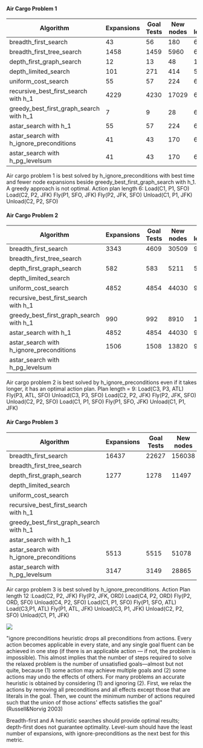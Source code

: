 #### Air Cargo Problem 1
| Algorithm | Expansions | Goal Tests | New nodes | Plan length | Exec. time |
| ------ | ------ | ------ | ------ | ------ | ------ |
|breadth_first_search| 43 | 56 | 180 | 6 |  0.047907 |
|breadth_first_tree_search|1458 | 1459 | 5960 | 6 | 1.425874 |
|depth_first_graph_search | 12 |13|48 | 12 | 0.012796 |
|depth_limited_search | 101 | 271 | 414 | 50 | 0.147167 |
|uniform_cost_search | 55 | 57 | 224 | 6 | 0.059183 |
|recursive_best_first_search with h_1 | 4229|4230|17029| 6 | 4.214284|
|greedy_best_first_graph_search with h_1 | 7| 9| 28 | 6 | 0.008175 |
|astar_search with h_1 |  55| 57| 224 | 6 | 0.060421 |
|astar_search with h_ignore_preconditions | 41 |43|170| 6 |0.047280|
|astar_search with h_pg_levelsum | 41 |43 | 170 | 6 | 4.259263 |

Air cargo problem 1 is best solved by h_ignore_preconditions with best time and fewer node expansions beside greedy_best_first_graph_search with h_1. A greedy approach is not optimal.
Action plan length 6: Load(C1, P1, SFO) Load(C2, P2, JFK) Fly(P1, SFO, JFK) Fly(P2, JFK, SFO) Unload(C1, P1, JFK) Unload(C2, P2, SFO)

#### Air Cargo Problem 2
| Algorithm | Expansions | Goal Tests | New nodes | Plan length | Exec. time |
| ------ | ------ | ------ | ------ | ------ | ------ |
|breadth_first_search| 3343 | 4609 | 30509 | 9 | 18.510304 |
|breadth_first_tree_search||||| >10 min |
|depth_first_graph_search |582|583|5211 | 575 | 4.139676 |
|depth_limited_search ||||| >10 min |
|uniform_cost_search | 4852 |4854 |44030 | 9 | 65.056449 |
|recursive_best_first_search with h_1 ||||| >10 min |
|greedy_best_first_graph_search with h_1 |  990|992|8910 |15| 10.295505 |
|astar_search with h_1 | 4852|4854|44030 | 9|66.349751 |
|astar_search with h_ignore_preconditions |1506|1508|13820 | 9 |18.112600|
|astar_search with h_pg_levelsum ||||| >10 min |

Air cargo problem 2 is best solved by h_ignore_preconditions even if it takes longer, it has an optimal action plan. Plan length = 9: Load(C3, P3, ATL)	Fly(P3, ATL, SFO)	Unload(C3, P3, SFO)	Load(C2, P2, JFK)	Fly(P2, JFK, SFO)	Unload(C2, P2, SFO)	Load(C1, P1, SFO)	Fly(P1, SFO, JFK)	Unload(C1, P1, JFK)

#### Air Cargo Problem 3
| Algorithm | Expansions | Goal Tests | New nodes |Plan length | Exec. time |
| ------ | ------ | ------ | ------ | ------ |------ |
|breadth_first_search|16437|22627|156038 |12| 209.801065 |
|breadth_first_tree_search||||| >10 min |
|depth_first_graph_search |1277|1278|11497|1238|15.933575|
|depth_limited_search ||||| >10 min |
|uniform_cost_search ||||| >10 min |
|recursive_best_first_search with h_1 ||||| >10 min |
|greedy_best_first_graph_search with h_1 ||||| >10 min |
|astar_search with h_1 ||||| >10 min |
|astar_search with h_ignore_preconditions |5513|5515|51078|12|145.248961|
|astar_search with h_pg_levelsum |3147|3149|28865||>10 min|

Air cargo problem 3 is best solved by h_ignore_preconditions.
Action Plan length 12 :Load(C2, P2, JFK)	Fly(P2, JFK, ORD)	Load(C4, P2, ORD)	Fly(P2, ORD, SFO)	Unload(C4, P2, SFO)	Load(C1, P1, SFO)	Fly(P1, SFO, ATL)	Load(C3,P1, ATL)	Fly(P1, ATL, JFK)	Unload(C3, P1, JFK)	Unload(C2, P2, SFO)	Unload(C1, P1, JFK)

![](http://itsuits.ro/images/planning_chart.png)

"ignore preconditions heuristic drops all preconditions from actions. Every action becomes applicable in every state, and any single goal fluent can be achieved in one step (if there is an applicable action — if not, the problem is impossible). This almost implies that the number of steps required to solve the relaxed problem is the number of unsatisfied goals—almost but not quite, because (1) some action may achieve multiple goals and (2) some actions may undo the effects of others. For many problems an accurate heuristic is obtained by considering (1) and ignoring (2). First, we relax the actions by removing all preconditions and all effects except those that are literals in the goal. Then, we count the minimum number of actions required such that the union of those actions' effects satisfies the goal" (Russell&Norvig 2003)

Breadth-first and A heuristic searches should provide optimal results; depth-first does not guarantee optimality. Level-sum should have the least number of expansions, with ignore-preconditions as the next best for this metric.





